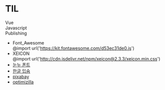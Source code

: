 # TIL
Vue <br>
Javascript<br>
Publishing<br>
* Font_Awesome<br>
@import url('https://kit.fontawesome.com/d53ec31de0.js')
* XEICON<br>
@import url('http://cdn.jsdelivr.net/npm/xeicon@2.3.3/xeicon.min.css')
* [눈누 폰트](url:'https://noonnu.cc/')
* [한글 입숨](url:'http://hangul.thefron.me/')
* [pixabay](url:'https://pixabay.com/ko/')
* [optimizilla](url:'https://imagecompressor.com/ko/')

